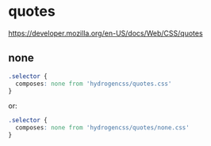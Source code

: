 # quotes

https://developer.mozilla.org/en-US/docs/Web/CSS/quotes

## none
```css
.selector {
  composes: none from 'hydrogencss/quotes.css'
}
```

or:
```css
.selector {
  composes: none from 'hydrogencss/quotes/none.css'
}
```


